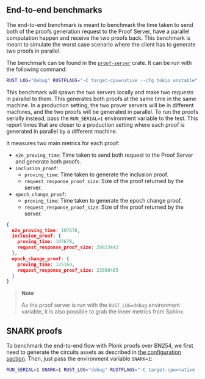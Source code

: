 ## End-to-end benchmarks

The end-to-end benchmark is meant to benchmark the time taken to send both of the proofs generation request to the Proof
Server, have a parallel computation happen and receive the two proofs back. This benchmark is meant to simulate the
worst case scenario where the client has to generate two proofs in parallel.

The benchmark can be found in
the [`proof-server`](https://github.com/lurk-lab/zk-light-clients/blob/dev/aptos/proof-server/benches/proof_server.rs)
crate. It can be run with the following command:

```bash
RUST_LOG="debug" RUSTFLAGS="-C target-cpu=native --cfg tokio_unstable" PRIMARY_ADDR="127.0.0.1:8080" SECONDARY_ADDR="127.0.0.1:8081" cargo +nightly bench --bench proof_server
```

This benchmark will spawn the two servers locally and make two requests in parallel to them. This generates both proofs
at the same time in the same machine. In a production setting, the two prover servers will be in different machines, and
the two proofs will be generated in parallel.
To run the proofs serially instead, pass the `RUN_SERIAL=1` environment variable to the test. This report times that are
closer to a production setting where each proof is generated in parallel by a different machine.

It measures two main metrics for each proof:

- `e2e_proving_time`: Time taken to send both request to the Proof Server and generate both proofs.
- `inclusion_proof`:
    - `proving_time`: Time taken to generate the inclusion proof.
    - `request_response_proof_size`: Size of the proof returned by the server.
- `epoch_change_proof`:
    - `proving_time`: Time taken to generate the epoch change proof.
    - `request_response_proof_size`: Size of the proof returned by the server.

```json
{
  e2e_proving_time: 107678,
  inclusion_proof: {
    proving_time: 107678,
    request_response_proof_size: 20823443
  },
  epoch_change_proof: {
    proving_time: 125169,
    request_response_proof_size: 23088485
  }
}
```

> **Note**
>
> As the proof server is run with the `RUST_LOG=debug` environment variable, it is also possible to grab the inner
> metrics from Sphinx.

## SNARK proofs

To benchmark the end-to-end flow with Plonk proofs over BN254, we first need to generate the circuits assets as described in [the
configuration section](./configuration.md). Then, just pass the environment variable `SNARK=1`:

```bash
RUN_SERIAL=1 SNARK=1 RUST_LOG="debug" RUSTFLAGS="-C target-cpu=native --cfg tokio_unstable" PRIMARY_ADDR="127.0.0.1:8080" SECONDARY_ADDR="127.0.0.1:8081" cargo +nightly bench --bench proof_server
```

